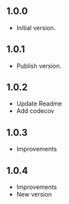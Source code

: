 ## 1.0.0
- Initial version.

## 1.0.1
- Publish version.

## 1.0.2
- Update Readme
- Add codecov

## 1.0.3
- Improvements

## 1.0.4
- Improvements
- New version